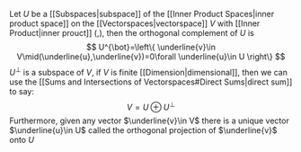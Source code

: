 Let $U$ be a [[Subspaces|subspace]] of the [[Inner Product Spaces|inner product space]] on the [[Vectorspaces|vectorspace]] $V$ with [[Inner Product|inner prouct]] $(,)$, then the orthogonal complement of $U$ is
$$
U^{\bot}=\left\{ \underline{v}\in V\mid(\underline{u},\underline{v})=0\forall \underline{u}\in U \right\}
$$
$U^{\bot}$ is a subspace of $V$, if $V$ is finite [[Dimension|dimensional]], then we can use the [[Sums and Intersections of Vectorspaces#Direct Sums|direct sum]] to say:
$$
V=U\oplus U^{\bot}
$$
Furthermore, given any vector $\underline{v}\in V$ there is a unique vector $\underline{u}\in U$ called the orthogonal projection of $\underline{v}$ onto $U$
